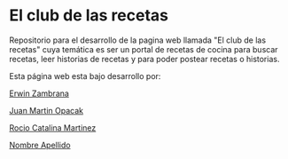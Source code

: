 # El club de las recetas
Repositorio para el desarrollo de la pagina web llamada "El club de las recetas" cuya temática es ser un portal de recetas de cocina para buscar recetas, leer historias de recetas y para poder postear recetas o historias.

Esta página web esta bajo desarrollo por:

[Erwin Zambrana](https://github.com/erwinzam)

[Juan Martin Opacak](https://github.com/jopacak)

[Rocio Catalina Martinez](https://github.com/cata-martinez)

[Nombre Apellido](https://github.com/javiTorres97)
